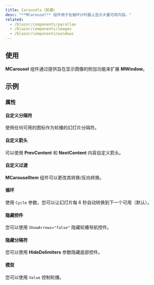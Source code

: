 ```yaml
---
title: Carousels（轮播）
desc: "**MCarousel** 组件用于在循环计时器上显示大量可视内容。"
related:
  - /blazor/components/parallax
  - /blazor/components/images
  - /blazor/components/windows
---
```


## 使用

**MCarousel** 组件通过提供旨在显示图像的附加功能来扩展 **MWindow**。

<carousels-usage></carousels-usage>

## 示例

### 属性

#### 自定义分隔符

使用任何可用的图标作为轮播的幻灯片分隔符。

<masa-example file="Examples.components.carousels.CustomDelimiters"></masa-example>

#### 自定义箭头

可以使用 **PrevContent** 和 **NextContent** 内容自定义箭头。

<masa-example file="Examples.components.carousels.CustomizedArrows"></masa-example>

#### 自定义过渡

**MCarouselItem** 组件可以更改其转换/反向转换。

<masa-example file="Examples.components.carousels.CustomTransition"></masa-example>

#### 循环

使用 `Cycle` 参数，您可以让幻灯片每 6 秒自动转换到下一个可用（默认）。

<masa-example file="Examples.components.carousels.Cycle"></masa-example>

#### 隐藏控件

您可以使用 `ShowArrows="false"` 隐藏轮播导航控件。

<masa-example file="Examples.components.carousels.HideControls"></masa-example>

#### 隐藏分隔符

您可以使用 **HideDelimiters** 参数隐藏底部控件。

<masa-example file="Examples.components.carousels.HideDelimiters"></masa-example>

#### 模型

您可以使用 `Value` 控制轮播。

<masa-example file="Examples.components.carousels.Model"></masa-example>

